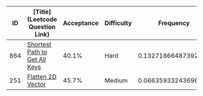 |ID|[Title](Leetcode Question Link)|Acceptance|Difficulty|Frequency|
|----|-----|----|---|---|
|864|[Shortest Path to Get All Keys]( https://leetcode.com/problems/shortest-path-to-get-all-keys)|40.1%|Hard|0.13271866487392153|
|251|[Flatten 2D Vector]( https://leetcode.com/problems/flatten-2d-vector)|45.7%|Medium|0.06635933243696077|
